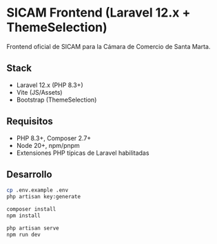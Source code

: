# SICAM Frontend (Laravel 12.x + ThemeSelection)

Frontend oficial de SICAM para la Cámara de Comercio de Santa Marta.

## Stack
- Laravel 12.x (PHP 8.3+)
- Vite (JS/Assets)
- Bootstrap (ThemeSelection)

## Requisitos
- PHP 8.3+, Composer 2.7+
- Node 20+, npm/pnpm
- Extensiones PHP típicas de Laravel habilitadas

## Desarrollo
```bash
cp .env.example .env
php artisan key:generate

composer install
npm install

php artisan serve
npm run dev
